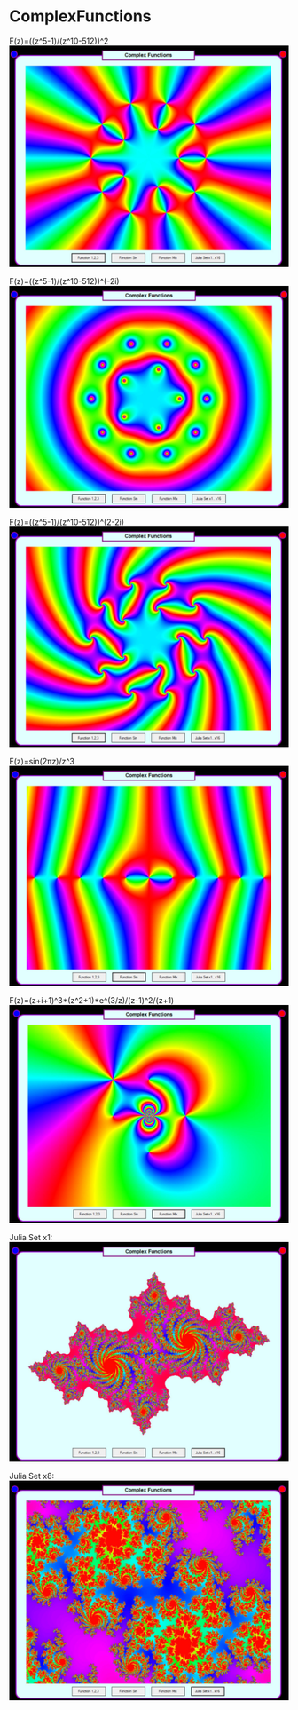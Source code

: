 ﻿# ComplexFunctions
F(z)=((z^5-1)/(z^10-512))^2
![](./images/Untitled1.jpg)

F(z)=((z^5-1)/(z^10-512))^(-2i)
![](./images/Untitled2.jpg)

F(z)=((z^5-1)/(z^10-512))^(2-2i)
![](./images/Untitled3.jpg)

F(z)=sin(2πz)/z^3
![](./images/Untitled4.jpg)

F(z)=(z+i+1)^3*(z^2+1)*e^(3/z)/(z-1)^2/(z+1)
![](./images/Untitled5.jpg)

Julia Set x1:
![](./images/Untitled6.jpg)

Julia Set x8:
![](./images/Untitled7.jpg)
